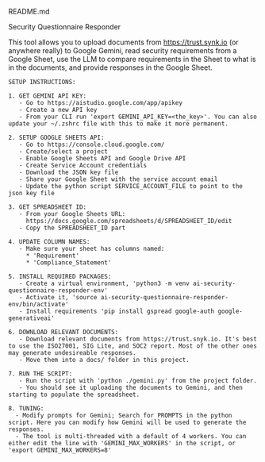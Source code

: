 README.md

Security Questionnaire Responder

This tool allows you to upload documents from https://trust.synk.io (or anywhere really) to Google Gemini, read security requirements from a Google Sheet, use the LLM to compare requirements in the Sheet to what is in the documents, and provide responses in the Google Sheet.


    SETUP INSTRUCTIONS:
    
    1. GET GEMINI API KEY:
       - Go to https://aistudio.google.com/app/apikey
       - Create a new API key
       - From your CLI run 'export GEMINI_API_KEY=<the_key>'. You can also update your ~/.zshrc file with this to make it more permanent.
    
    2. SETUP GOOGLE SHEETS API:
       - Go to https://console.cloud.google.com/
       - Create/select a project
       - Enable Google Sheets API and Google Drive API
       - Create Service Account credentials
       - Download the JSON key file
       - Share your Google Sheet with the service account email
       - Update the python script SERVICE_ACCOUNT_FILE to point to the json key file
    
    3. GET SPREADSHEET ID:
       - From your Google Sheets URL: 
         https://docs.google.com/spreadsheets/d/SPREADSHEET_ID/edit
       - Copy the SPREADSHEET_ID part
    
    4. UPDATE COLUMN NAMES:
       - Make sure your sheet has columns named:
         * 'Requirement'
         * 'Compliance_Statement'
    
    5. INSTALL REQUIRED PACKAGES:
       - Create a virtual environment, 'python3 -m venv ai-security-questionnaire-responder-env'
       - Activate it, 'source ai-security-questionnaire-responder-env/bin/activate'
       - Install requirements 'pip install gspread google-auth google-generativeai'
    
    6. DOWNLOAD RELEVANT DOCUMENTS:
       - Download relevant documents from https://trust.snyk.io. It's best to use the ISO27001, SIG Lite, and SOC2 report. Most of the other ones may generate undesireable responses.
       - Move them into a docs/ folder in this project.

    7. RUN THE SCRIPT:
       - Run the script with 'python ./gemini.py' from the project folder.
       - You should see it uploading the documents to Gemini, and then starting to populate the spreadsheet.

    8. TUNING:
      - Modify prompts for Gemini; Search for PROMPTS in the python script. Here you can modify how Gemini will be used to generate the responses.
      - The tool is multi-threaded with a default of 4 workers. You can either edit the line with 'GEMINI_MAX_WORKERS' in the script, or 'export GEMINI_MAX_WORKERS=8'